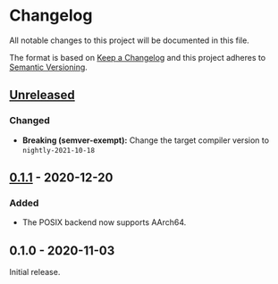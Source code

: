 # Changelog

All notable changes to this project will be documented in this file.

The format is based on [Keep a Changelog](http://keepachangelog.com/en/1.0.0/)
and this project adheres to [Semantic Versioning](http://semver.org/spec/v2.0.0.html).

## [Unreleased]

### Changed

- **Breaking (semver-exempt):** Change the target compiler version to `nightly-2021-10-18`

## [0.1.1] - 2020-12-20

### Added

- The POSIX backend now supports AArch64.


## 0.1.0 - 2020-11-03

Initial release.

[Unreleased]: https://github.com/yvt/r3/compare/r3_port_std@0.1.1...HEAD
[0.1.1]: https://github.com/yvt/r3/compare/r3_port_std@0.1.0...r3_port_std@0.1.1

